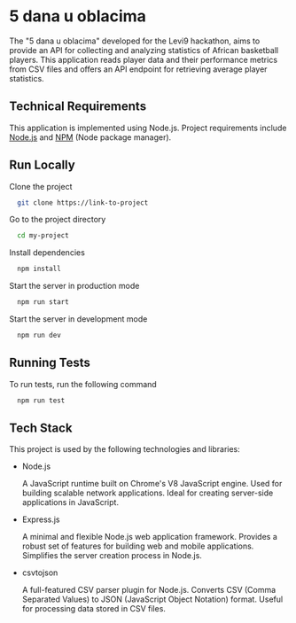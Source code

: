 # 5 dana u oblacima

The "5 dana u oblacima" developed for the Levi9 hackathon, aims to provide an API for collecting and analyzing statistics of African basketball players. This application reads player data and their performance metrics from CSV files and offers an API endpoint for retrieving average player statistics.

## Technical Requirements

This application is implemented using Node.js. Project requirements include [Node.js](https://nodejs.org/en) and [NPM](https://www.npmjs.com/) (Node package manager).

## Run Locally

Clone the project

```bash
  git clone https://link-to-project
```

Go to the project directory

```bash
  cd my-project
```

Install dependencies

```bash
  npm install
```

Start the server in production mode

```bash
  npm run start
```

Start the server in development mode

```bash
  npm run dev
```

## Running Tests

To run tests, run the following command

```bash
  npm run test
```

## Tech Stack

This project is used by the following technologies and libraries:

- Node.js

  A JavaScript runtime built on Chrome's V8 JavaScript engine.
  Used for building scalable network applications.
  Ideal for creating server-side applications in JavaScript.

- Express.js

  A minimal and flexible Node.js web application framework.
  Provides a robust set of features for building web and mobile applications.
  Simplifies the server creation process in Node.js.

- csvtojson

  A full-featured CSV parser plugin for Node.js.
  Converts CSV (Comma Separated Values) to JSON (JavaScript Object Notation) format.
  Useful for processing data stored in CSV files.
